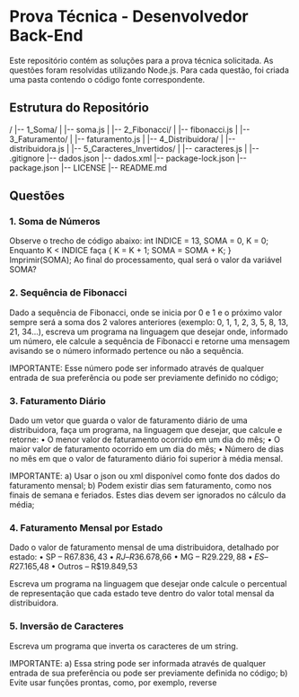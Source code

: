# Prova Técnica - Desenvolvedor Back-End

Este repositório contém as soluções para a prova técnica solicitada. As questões foram resolvidas utilizando Node.js. Para cada questão, foi criada uma pasta contendo o código fonte correspondente.

## Estrutura do Repositório

/
|-- 1_Soma/
|   |-- soma.js
|
|-- 2_Fibonacci/
|   |-- fibonacci.js
|
|-- 3_Faturamento/
|   |-- faturamento.js
|
|-- 4_Distribuidora/
|   |-- distribuidora.js
|
|-- 5_Caracteres_Invertidos/
|   |-- caracteres.js
|
|-- .gitignore
|-- dados.json
|-- dados.xml
|-- package-lock.json
|-- package.json
|-- LICENSE
|-- README.md

## Questões

### 1. Soma de Números

Observe o trecho de código abaixo: int INDICE = 13, SOMA = 0, K = 0;
Enquanto K < INDICE faça { K = K + 1; SOMA = SOMA + K; }
Imprimir(SOMA);
Ao final do processamento, qual será o valor da variável SOMA?

### 2. Sequência de Fibonacci

Dado a sequência de Fibonacci, onde se inicia por 0 e 1 e o próximo valor sempre será a soma dos 2 valores anteriores (exemplo: 0, 1, 1, 2, 3, 5, 8, 13, 21, 34...), escreva um programa na linguagem que desejar onde, informado um número, ele calcule a sequência de Fibonacci e retorne uma mensagem avisando se o número informado pertence ou não a sequência.

IMPORTANTE: Esse número pode ser informado através de qualquer entrada de sua preferência ou pode ser previamente definido no código;

### 3. Faturamento Diário

Dado um vetor que guarda o valor de faturamento diário de uma distribuidora, faça um programa, na linguagem que desejar, que calcule e retorne:
• O menor valor de faturamento ocorrido em um dia do mês;
• O maior valor de faturamento ocorrido em um dia do mês;
• Número de dias no mês em que o valor de faturamento diário foi superior à média mensal.

IMPORTANTE:
a) Usar o json ou xml disponível como fonte dos dados do faturamento mensal;
b) Podem existir dias sem faturamento, como nos finais de semana e feriados. Estes dias devem ser ignorados no cálculo da média;

### 4. Faturamento Mensal por Estado

Dado o valor de faturamento mensal de uma distribuidora, detalhado por estado:
• SP – R$67.836,43
• RJ – R$36.678,66
• MG – R$29.229,88
• ES – R$27.165,48
• Outros – R$19.849,53

Escreva um programa na linguagem que desejar onde calcule o percentual de representação que cada estado teve dentro do valor total mensal da distribuidora.  

### 5. Inversão de Caracteres

Escreva um programa que inverta os caracteres de um string.

IMPORTANTE:
a) Essa string pode ser informada através de qualquer entrada de sua preferência ou pode ser previamente definida no código;
b) Evite usar funções prontas, como, por exemplo, reverse
